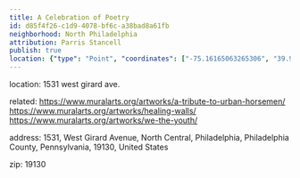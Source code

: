 ```yaml
---
title: A Celebration of Poetry
id: d85f4f26-c1d9-4078-bf6c-a38bad8a61fb
neighborhood: North Philadelphia
attribution: Parris Stancell
publish: true
location: {"type": "Point", "coordinates": ["-75.16165063265306", "39.97183175510204"]}
---
```


location: 1531 west girard ave.


            
related: https://www.muralarts.org/artworks/a-tribute-to-urban-horsemen/
https://www.muralarts.org/artworks/healing-walls/
https://www.muralarts.org/artworks/we-the-youth/




            
address: 1531, West Girard Avenue, North Central, Philadelphia, Philadelphia County, Pennsylvania, 19130, United States



zip: 19130



                